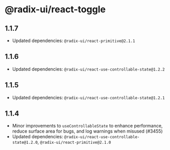 # @radix-ui/react-toggle

## 1.1.7

- Updated dependencies: `@radix-ui/react-primitive@2.1.1`

## 1.1.6

- Updated dependencies: `@radix-ui/react-use-controllable-state@1.2.2`

## 1.1.5

- Updated dependencies: `@radix-ui/react-use-controllable-state@1.2.1`

## 1.1.4

- Minor improvements to `useControllableState` to enhance performance, reduce surface area for bugs, and log warnings when misused (#3455)
- Updated dependencies: `@radix-ui/react-use-controllable-state@1.2.0`, `@radix-ui/react-primitive@2.1.0`
